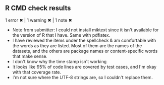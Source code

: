 ## R CMD check results

1 error ✖ | 1 warning ✖ | 1 note ✖

* Note from submitter: I could not install miktext since it isn't available 
for the version of R that I have. Same with pdflatex. 
* I have reviewed the items under the spellcheck & am comfortable with the words
as they are listed. Most of them are the names of the datasets, and the others
are package names or content-specific words that make sense.
* I don't know why the time stamp isn't working
* It looks like 95% of code lines are covered by test cases, and I'm okay with
that coverage rate.
* I'm not sure where the UTF-8 strings are, so I couldn't replace them.

